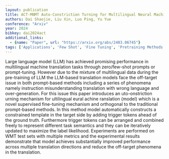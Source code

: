 ```yaml
---
layout: publication
title: ACT-MNMT Auto-Constriction Turning for Multilingual Neural Machine Translation
authors: Dai Shaojie, Liu Xin, Luo Ping, Yu Yue
conference: "Arxiv"
year: 2024
bibkey: dai2024act
additional_links:
  - {name: "Paper", url: "https://arxiv.org/abs/2403.06745"}
tags: ['Applications', 'Few Shot', 'Fine Tuning', 'Pretraining Methods', 'Prompting', 'Training Techniques']
---
```

Large language model (LLM) has achieved promising performance in multilingual machine translation tasks through zero/few-shot prompts or prompt-tuning. However due to the mixture of multilingual data during the pre-training of LLM the LLM-based translation models face the off-target issue in both prompt-based methods including a series of phenomena namely instruction misunderstanding translation with wrong language and over-generation. For this issue this paper introduces an uto-onstriction urning mechanism for ultilingual eural achine ranslation (model) which is a novel supervised fine-tuning mechanism and orthogonal to the traditional prompt-based methods. In this method model automatically constructs a constrained template in the target side by adding trigger tokens ahead of the ground truth. Furthermore trigger tokens can be arranged and combined freely to represent different task semantics and they can be iteratively updated to maximize the label likelihood. Experiments are performed on WMT test sets with multiple metrics and the experimental results demonstrate that model achieves substantially improved performance across multiple translation directions and reduce the off-target phenomena in the translation.
